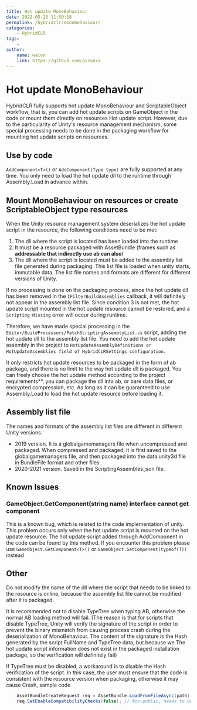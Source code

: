 ```yaml
---
title: Hot update MonoBehaviour
date: 2022-05-25 11:50:18
permalink: /hybridclr/monobehaviour/
categories:
    - HybridCLR
tags:
    -
author:
    name: walon
    link: https://github.com/pirunxi
---
```


# Hot update MonoBehaviour

HybridCLR fully supports hot update MonoBehaviour and ScriptableObject workflow, that is, you can add hot update scripts on GameObject in the code or mount them directly on resources
Hot update script. However, due to the particularity of Unity's resource management mechanism, some special processing needs to be done in the packaging workflow for mounting hot update scripts on resources.

## Use by code

`AddComponent<T>()` or `AddComponent(Type type)` are fully supported at any time. You only need to load the hot update dll to the runtime through Assembly.Load in advance
within.

## Mount MonoBehaviour on resources or create ScriptableObject type resources

When the Unity resource management system deserializes the hot update script in the resource, the following conditions need to be met:

1. The dll where the script is located has been loaded into the runtime
1. It must be a resource packaged with AssetBundle (frames such as **addressable that indirectly use ab can also**)
1. The dll where the script is located must be added to the assembly list file generated during packaging. This list file is loaded when unity starts, immutable data. The list file names and formats are different for different versions of Unity.

If no processing is done on the packaging process, since the hot update dll has been removed in the `IFilterBuildAssemblies` callback, it will definitely not appear in the assembly list file.
Since condition 3 is not met, the hot update script mounted in the hot update resource cannot be restored, and a `Scripting Missing` error will occur during runtime.

Therefore, we have made special processing in the `Editor/BuildProcessors/PatchScriptingAssemblyList.cs` script, adding the hot update dll to the assembly list file.
You need to add the hot update assembly in the project to `HotUpdateAssemblyDefinitions or HotUpdateAssemblies field of HybridCLRSettings configuration`.

It only restricts hot update resources to be packaged in the form of ab package, and there is no limit to the way hot update dll is packaged. You can freely choose the hot update method according to the project requirements**, you can package the dll into ab, or bare data
files, or encrypted compression, etc. As long as it can be guaranteed to use Assembly.Load to load the hot update resource before loading it.

## Assembly list file

The names and formats of the assembly list files are different in different Unity versions.

- 2019 version. It is a globalgamemanagers file when uncompressed and packaged. When compressed and packaged, it is first saved to the globalgamemanagers file, and then packaged into the data.unity3d file in BundleFile format and other files.
- 2020-2021 version. Saved in the ScriptingAssembles.json file.

## Known Issues

### GameObject.GetComponent(string name) interface cannot get component

This is a known bug, which is related to the code implementation of unity. This problem occurs only when the hot update script is mounted on the hot update resource. The hot update script added through AddComponent in the code can be found by this method. If you encounter this problem please use `GameObject.GetComponent<T>()` or `GameObject.GetComponent(typeof(T))` instead

## Other

Do not modify the name of the dll where the script that needs to be linked to the resource is online, because the assembly list file cannot be modified after it is packaged.

It is recommended not to disable TypeTree when typing AB, otherwise the normal AB loading method will fail. (The reason is that for scripts that disable TypeTree, Unity will verify the signature of the script in order to prevent the binary mismatch from causing process crash during the deserialization of MonoBehaviour. The content of the signature is the Hash generated by the script FullName and TypeTree data, but because we The hot update script information does not exist in the packaged installation package, so the verification will definitely fail)

If TypeTree must be disabled, a workaround is to disable the Hash verification of the script. In this case, the user must ensure that the code is consistent with the resource version when packaging, otherwise it may cause Crash, sample code

```csharp
    AssetBundleCreateRequest req = AssetBundle.LoadFromFileAsync(path);
    req.SetEnableCompatibilityChecks(false); // Non-public, needs to be called through reflection
```
